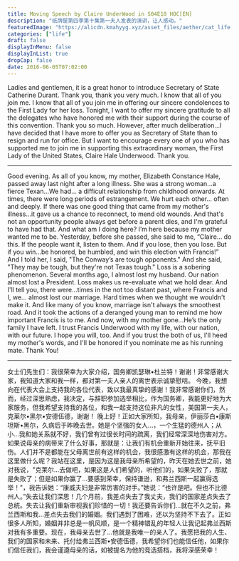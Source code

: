 ```yaml
---
title: Moving Speech by Claire UnderWood in S04E10 HOC[EN]
description: "纸牌屋第四季第十集第一夫人发表的演讲，让人感动。"
featuredImage: "https://alicdn.kmahyyg.xyz/asset_files/aether/cat_life.webp"
categories: ["life"]
draft: false
displayInMenu: false
displayInList: true
dropCap: false
date: 2016-06-05T07:02:00
---
```


Ladies and gentlemen, it is a great honor to introduce Secretary of State Catherine Durant. Thank you, thank you very much.
I know that all of you join me. I know that all of you join me in offering our sincere condolences to the First Lady for her loss.
Tonight, I want to offer my sincere gratitude to all the delegates who have honored me with their support during the course of this convention.
Thank you so much. However, after much deliberation...I have decided that I have more to offer you as Secretary of State than to resign and run for office. But I want to encourage every one of you who has supported me to join me in supporting this extraordinary woman, the First Lady of the United States, Claire Hale Underwood. Thank you.
- - - - - - - - - - - - - - - - - - - - - - - - - - - - - - - - - - - - - - - - - - - - - - - - - - - - - - - - - - - - - - - - - - - - - - - - - - - - - - - - - - - - - - - - - -
Good evening. As all of you know, my mother, Elizabeth Constance Hale, passed away last night after a long illness.
She was a strong woman...a fierce Texan...We had... a difficult relationship from childhood onwards.
At times, there were long periods of estrangement. We hurt each other... often and deeply. If there was one good thing that came from my mother's illness...it gave us a chance to reconnect, to mend old wounds. And that's not an opportunity people always get before a parent dies, and I'm grateful to have had that.
And what am I doing here? I’m here because my mother wanted me to be. Yesterday, before she passed, she said to me, “Claire... do this. If the people want it, listen to them. And if you lose, then you lose. But if you win...be honored, be humbled, and win this election with Francis!” And I told her, I said, "The Conway’s are tough opponents."
And she said, "They may be tough, but they're not Texas tough."
Loss is a sobering phenomenon. Several months ago, I almost lost my husband. Our nation almost lost a President. Loss makes us re-evaluate what we hold dear. And I'll tell you, there were...times in the not too distant past, where Francis and I, we... almost lost our marriage. Hard times when we thought we wouldn't make it. And like many of you know, marriage isn't always the smoothest road.
And it took the actions of a deranged young man to remind me how important Francis is to me.
And now, with my mother gone...He’s the only family I have left.
I trust Francis Underwood with my life, with our nation, with our future. I hope you will, too. And if you trust the both of us, I'll heed my mother's words, and I'll be honored if you nominate me as his running mate. Thank You!
- - - - - - - - - - - - - - - - - - - - - - - - - - - - - - - - - - - - - - - - - - - - - - - - - - - - - - - - - - - - - - - - - - - - - - - - - - - - - - - - - - - - - - - - - -
女士们先生们：我很荣幸为大家介绍，国务卿凯瑟琳•杜兰特！谢谢！非常感谢大家，我知道大家和我一样，都对第一夫人亲人的离世表示诚挚慰唁。
今晚，我想向在代表大会上支持我的各位代表，致以我最真挚的感谢！我非常感谢你们，然而，经过深思熟虑，我决定，与辞职参加选举相比，作为国务卿，我能更好地为大家服务，但我希望支持我的各位，和我一起支持这位非凡的女性，美国第一夫人，克莱尔•黑尔•安德伍德，谢谢！
晚上好！正如大家所知，我母亲，伊丽莎白•康斯坦斯•黑尔，久病后于昨晚去世。她是个坚强的女人...，一个生猛的德州人；从小...我和她关系就不好，我们曾有过很长时间的疏离，我们经常深深地伤害对方。如果说母亲的病带来了什么好事，那就是：让我们有机会重新开始往来，抚平旧伤。人们并不是都能在父母离世前有这样的机会，我很感激有这样的机会，那我在这里做什么呢？我站在这里，是因为这是我母亲所希望的，昨天在她去世之前，她对我说，"克莱尔...去做吧，如果这是人们希望的，听他们的，如果失败了，那就是失败了；但是如果你赢了...要感到荣幸，保持谦逊，和弗兰西斯一起赢得选举！"，我告诉她：“康威夫妇是非常厉害的对手。”她说：“也许是吧。但也不比德州人。”失去让我们深思！几个月前，我差点失去了我丈夫，我们的国家差点失去了总统。失去让我们重新审视我们珍惜的一切！我还要告诉你们...就在不久之前，弗兰西斯和我...差点失去我们的婚姻。我们遇到了困难，还以为坚持不下去了。正如很多人所知，婚姻并非总是一帆风顺，是一个精神错乱的年轻人让我记起弗兰西斯对我有多重要。现在，我母亲去世了...他就是我唯一的亲人了。我愿把我的人生、我们的国家和未来、托付给弗兰西斯•安德伍德，我希望你们也能信任他，如果你们信任我们，我会谨遵母亲的话，如被提名为他的竞选搭档，我将深感荣幸！
